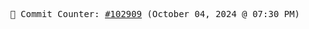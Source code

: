 <p align="center">
    <samp>
        📮 Commit Counter: <a href="https://github.com/Javascript-void0/Javascript-void0/commits/main">#102909</a> (October 04, 2024 @ 07:30 PM)
    </samp>
</p>